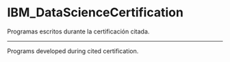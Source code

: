 # IBM_DataScienceCertification
Programas escritos  durante la certificación citada.
***********
Programs developed during cited certification.
